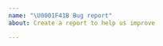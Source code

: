 ```yaml
---
name: "\U0001F41B Bug report"
about: Create a report to help us improve

---
```


<!--
Please report issues regarding specific projects in their respective issue trackers, e.g.:
 - Akka HTTP: https://github.com/akka/akka-core-http/issues
 - Alpakka:   https://github.com/akka/alpakka/issues
 - Akka Persistence Cassandra Plugin: https://github.com/akka/akka-core-persistence-cassandra/issues
 - ...

Please explain your issue precisely, and if possible provide a reproducer snippet (this helps resolve issues much quicker).

Thanks, happy hakking!
-->
